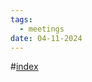```yaml
---
tags:
  - meetings
date: 04-11-2024
---
```

#[index](notes/general-circle/old-gc-meetings/index.md) 
